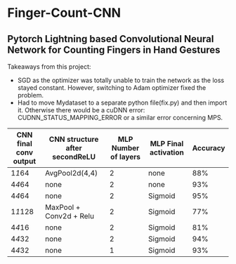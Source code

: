# Finger-Count-CNN
## Pytorch Lightning based Convolutional Neural Network for Counting Fingers in Hand Gestures

Takeaways from this project:

   - SGD as the optimizer was totally unable to train the network as the loss stayed constant. However, switching to Adam optimizer fixed the problem.
   - Had to move Mydataset to a separate python file(fix.py) and then import it. Otherwise there would be a cuDNN error: CUDNN_STATUS_MAPPING_ERROR or a similar error concerning MPS.

| CNN final conv output | CNN structure  after secondReLU | MLP Number of layers | MLP Final activation | Accuracy |
| --------------------- | ------------------------------- | -------------------- | -------------------- | -------- |
| 1*1*64                | AvgPool2d(4,4)                  | 2                    | none                 | 88%      |
| 4*4*64                | none                            | 2                    | none                 | 93%      |
| 4*4*64                | none                            | 2                    | Sigmoid              | 95%      |
| 1*1*128               | MaxPool + Conv2d + Relu         | 2                    | Sigmoid              | 77%      |
| 4*4*16                | none                            | 2                    | Sigmoid              | 81%      |
| 4*4*32                | none                            | 2                    | Sigmoid              | 94%      |
| 4*4*32                | none                            | 1                    | Sigmoid              | 93%      |

